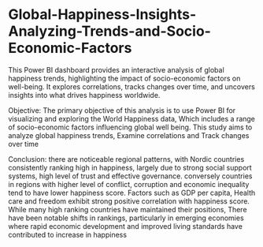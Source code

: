 # Global-Happiness-Insights-Analyzing-Trends-and-Socio-Economic-Factors
This Power BI dashboard provides an interactive analysis of global happiness trends, highlighting the impact of socio-economic factors on well-being. It explores correlations, tracks changes over time, and uncovers insights into what drives happiness worldwide.

Objective: The primary objective of this analysis is to use Power BI for visualizing and exploring the World Happiness data, Which includes a range of socio-economic factors influencing global well being. This study aims to analyze global happiness trends, Examine correlations and Track changes over time

Conclusion: there are noticeable regional patterns, with Nordic countries consistently ranking high in happiness, largely due to strong social support systems, high level of trust and effective governance. conversely countries in regions with higher level of conflict, corruption and economic inequality tend to have lower happiness score. Factors such as GDP per capita, Health care and freedom exhibit strong positive correlation with happiness score. While many high ranking countries have maintained their positions, There have been notable shifts in rankings, particularly in emerging economies where rapid economic development and improved living standards have contributed to increase in happiness
